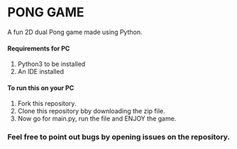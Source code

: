 # PONG GAME

A fun 2D dual Pong game made using Python.

#### Requirements for PC
1. Python3 to be installed 
2. An IDE installed 

#### To run this on your PC
1. Fork this repository.
2. Clone this repository bby downloading the zip file.
3. Now go for main.py, run the file and ENJOY the game.


### Feel free to point out bugs by opening issues on the repository.
